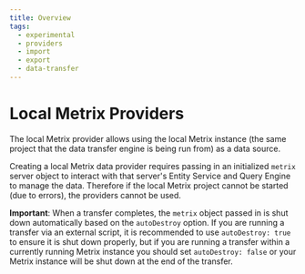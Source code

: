```yaml
---
title: Overview
tags:
  - experimental
  - providers
  - import
  - export
  - data-transfer
---
```


# Local Metrix Providers

The local Metrix provider allows using the local Metrix instance (the same project that the data transfer engine is being run from) as a data source.

Creating a local Metrix data provider requires passing in an initialized `metrix` server object to interact with that server's Entity Service and Query Engine to manage the data. Therefore if the local Metrix project cannot be started (due to errors), the providers cannot be used.

**Important**: When a transfer completes, the `metrix` object passed in is shut down automatically based on the `autoDestroy` option. If you are running a transfer via an external script, it is recommended to use `autoDestroy: true` to ensure it is shut down properly, but if you are running a transfer within a currently running Metrix instance you should set `autoDestroy: false` or your Metrix instance will be shut down at the end of the transfer.

